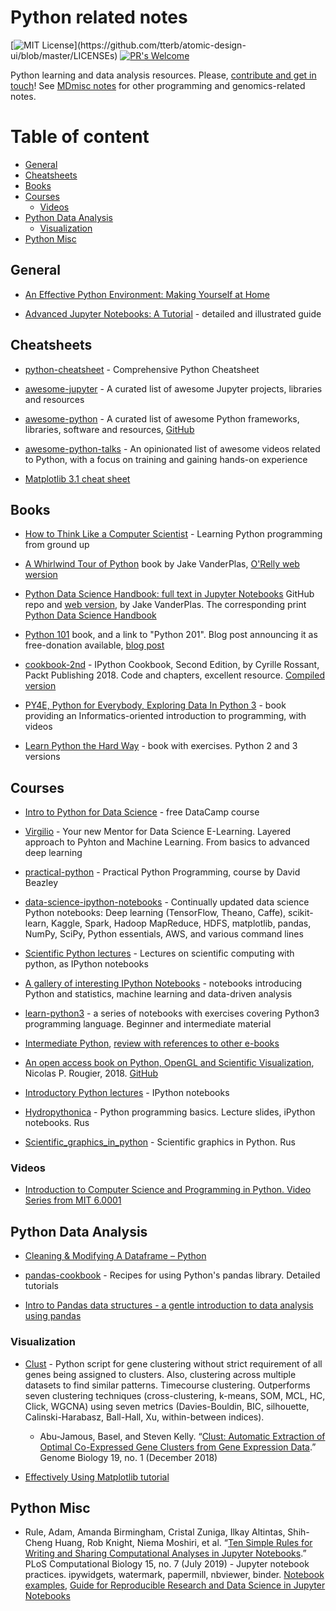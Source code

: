 # Python related notes

[![MIT License](https://img.shields.io/apm/l/atomic-design-ui.svg?)](https://github.com/tterb/atomic-design-ui/blob/master/LICENSEs) [![PR's Welcome](https://img.shields.io/badge/PRs-welcome-brightgreen.svg?style=flat)](http://makeapullrequest.com) 

Python learning and data analysis resources. Please, [contribute and get in touch](CONTRIBUTING.md)! See [MDmisc notes](https://github.com/mdozmorov/MDmisc_notes) for other programming and genomics-related notes.

# Table of content

<!-- START doctoc generated TOC please keep comment here to allow auto update -->
<!-- DON'T EDIT THIS SECTION, INSTEAD RE-RUN doctoc TO UPDATE -->


- [General](#general)
- [Cheatsheets](#cheatsheets)
- [Books](#books)
- [Courses](#courses)
  - [Videos](#videos)
- [Python Data Analysis](#python-data-analysis)
  - [Visualization](#visualization)
- [Python Misc](#python-misc)

<!-- END doctoc generated TOC please keep comment here to allow auto update -->


## General

- [An Effective Python Environment: Making Yourself at Home](https://realpython.com/effective-python-environment/)

- [Advanced Jupyter Notebooks: A Tutorial](https://www.dataquest.io/blog/advanced-jupyter-notebooks-tutorial/) - detailed and illustrated guide


## Cheatsheets

- [python-cheatsheet](https://github.com/gto76/python-cheatsheet) - Comprehensive Python Cheatsheet

- [awesome-jupyter](https://github.com/markusschanta/awesome-jupyter) - A curated list of awesome Jupyter projects, libraries and resources

- [awesome-python](https://awesome-python.com/) - A curated list of awesome Python frameworks, libraries, software and resources, [GitHub](https://github.com/vinta/awesome-python)

- [awesome-python-talks](https://github.com/jhermann/awesome-python-talks) - An opinionated list of awesome videos related to Python, with a focus on training and gaining hands-on experience

- [Matplotlib 3.1 cheat sheet](https://github.com/rougier/matplotlib-cheatsheet)

## Books

- [How to Think Like a Computer Scientist](https://runestone.academy/runestone/books/published/thinkcspy/index.html) - Learning Python programming from ground up

- [A Whirlwind Tour of Python](https://github.com/jakevdp/WhirlwindTourOfPython) book by Jake VanderPlas, [O'Relly web wersion](https://www.oreilly.com/learning/a-whirlwind-tour-of-python)

- [Python Data Science Handbook: full text in Jupyter Notebooks](https://github.com/jakevdp/PythonDataScienceHandbook) GitHub repo and [web version](https://jakevdp.github.io/PythonDataScienceHandbook/), by Jake VanderPlas. The corresponding print [Python Data Science Handbook](https://www.oreilly.com/library/view/python-data-science/9781491912126/) 
- [Python 101](https://leanpub.com/python_101) book, and a link to "Python 201". Blog post announcing it as free-donation available, [blog post](http://www.blog.pythonlibrary.org/2017/01/23/python-101-now-free-on-leanpub-permanently/)

- [cookbook-2nd](https://github.com/ipython-books/cookbook-2nd) - IPython Cookbook, Second Edition, by Cyrille Rossant, Packt Publishing 2018. Code and chapters, excellent resource. [Compiled version](https://ipython-books.github.io/)

- [PY4E, Python for Everybody, Exploring Data In Python 3](https://www.py4e.com/
) - book providing an Informatics-oriented introduction to programming, with videos

- [Learn Python the Hard Way](http://learnpythonthehardway.org/book/) - book with exercises. Python 2 and 3 versions

## Courses

- [Intro to Python for Data Science](https://www.datacamp.com/courses/intro-to-python-for-data-science) - free DataCamp course 

- [Virgilio](https://github.com/virgili0/Virgilio) - Your new Mentor for Data Science E-Learning. Layered approach to Pyhton and Machine Learning. From basics to advanced deep learning

- [practical-python](https://github.com/dabeaz-course/practical-python) - Practical Python Programming, course by David Beazley

- [data-science-ipython-notebooks](https://github.com/donnemartin/data-science-ipython-notebooks) - Continually updated data science Python notebooks: Deep learning (TensorFlow, Theano, Caffe), scikit-learn, Kaggle, Spark, Hadoop MapReduce, HDFS, matplotlib, pandas, NumPy, SciPy, Python essentials, AWS, and various command lines

- [Scientific Python lectures](https://github.com/jrjohansson/scientific-python-lectures) - Lectures on scientific computing with python, as IPython notebooks

- [A gallery of interesting IPython Notebooks](https://github.com/jupyter/jupyter/wiki/A-gallery-of-interesting-Jupyter-Notebooks) - notebooks introducing Python and statistics, machine learning and data-driven analysis

- [learn-python3](https://github.com/jerry-git/learn-python3) - a series of notebooks with exercises covering Python3 programming language. Beginner and intermediate material

- [Intermediate Python](https://github.com/yasoob/intermediatePython), [review with references to other e-books](http://www.blog.pythonlibrary.org/2015/09/02/ebook-review-intermediate-python/)

- [An open access book on Python, OpenGL and Scientific Visualization](https://www.labri.fr/perso/nrougier/python-opengl/), Nicolas P. Rougier, 2018. [GitHub](https://github.com/rougier/python-opengl)

- [Introductory Python lectures](https://github.com/rajathkumarmp/Python-Lectures.git) - IPython notebooks 

- [Hydropythonica](https://github.com/whitehorn/Hydropythonica) - Python programming basics. Lecture slides, iPython notebooks. Rus

- [Scientific_graphics_in_python](https://github.com/whitehorn/Scientific_graphics_in_python) - Scientific graphics in Python. Rus

### Videos

- [Introduction to Computer Science and Programming in Python. Video Series from MIT 6.0001](https://www.youtube.com/playlist?list=PLUl4u3cNGP63WbdFxL8giv4yhgdMGaZNA)

## Python Data Analysis

- [Cleaning & Modifying A Dataframe – Python](https://datascienceplus.com/cleaning-modifying-a-dataframe-python/)

- [pandas-cookbook](https://github.com/jvns/pandas-cookbook) - Recipes for using Python's pandas library. Detailed tutorials

- [Intro to Pandas data structures - a gentle introduction to data analysis using pandas](http://www.gregreda.com/2013/10/26/intro-to-pandas-data-structures/)


### Visualization

- [Clust](https://github.com/BaselAbujamous/clust) - Python script for gene clustering without strict requirement of all genes being assigned to clusters. Also, clustering across multiple datasets to find similar patterns. Timecourse clustering. Outperforms seven clustering techniques (cross-clustering, k-means, SOM, MCL, HC, Click, WGCNA) using seven metrics (Davies-Bouldin, BIC, silhouette, Calinski-Harabasz, Ball-Hall, Xu, within-between indices). 
    - Abu-Jamous, Basel, and Steven Kelly. “[Clust: Automatic Extraction of Optimal Co-Expressed Gene Clusters from Gene Expression Data](https://doi.org/10.1186/s13059-018-1536-8).” Genome Biology 19, no. 1 (December 2018)

- [Effectively Using Matplotlib tutorial](https://pbpython.com/effective-matplotlib.html)


## Python Misc

- Rule, Adam, Amanda Birmingham, Cristal Zuniga, Ilkay Altintas, Shih-Cheng Huang, Rob Knight, Niema Moshiri, et al. “[Ten Simple Rules for Writing and Sharing Computational Analyses in Jupyter Notebooks](https://doi.org/10.1371/journal.pcbi.1007007).” PLoS Computational Biology 15, no. 7 (July 2019) - Jupyter notebook practices. ipywidgets, watermark, papermill, nbviewer, binder. [Notebook examples](https://github.com/jupyter-guide/ten-rules-jupyter), [Guide for Reproducible Research and Data Science in Jupyter Notebooks](https://github.com/jupyter-guide/jupyter-guide)



